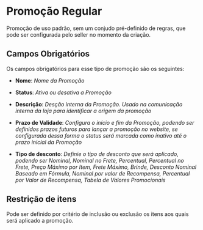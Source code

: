 # Promoção Regular

Promoção de uso padrão, sem um conjudo pré-definido de regras, que pode ser configurada pelo seller no momento da criação. 

## Campos Obrigatórios

Os campos obrigatórios para esse tipo de promoção são os seguintes:

- **Nome**: *Nome da Promoção*

- **Status**: *Ativa ou desativa a Promoção*

- **Descrição**: *Desção interna da Promoção. Usado na comunicação interna da loja para identificar a origem da promoção*

- **Prazo de Validade**: *Configura o início e fim da Promoção, podendo ser definidos prazos futuros para lançar a promoção no website, se configurada dessa forma o status será marcada como inativo até o prazo inicial da Promoção*

- **Tipo de desconto**: *Definie o tipo de desconto que será aplicado, podendo ser Nominal, Nominal no Frete, Percentual, Percentual no Frete, Preço Máximo por Item, Frete Máximo, Brinde, Desconto Nominal Baseado em Fórmula, Nominal por valor de Recompensa, Percentual por Valor de Recompensa, Tabela de Valores Promocionais*

## Restrição de itens

Pode ser definido por critério de inclusão ou exclusão os itens aos quais será aplicado a promoção.


